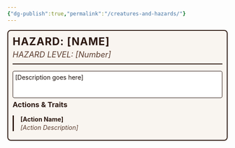 ```yaml
---
{"dg-publish":true,"permalink":"/creatures-and-hazards/"}
---
```


<div style="border: 2px solid #2c1810; border-radius: 8px; padding: 10px; background-color: #f9f5f0; margin: 10px 0;">
    <!-- Header Section -->
    <div style="border-bottom: 2px solid #2c1810; margin-bottom: 15px; padding-bottom: 10px;">
        <h2 style="margin: 0; color: #2c1810; font-size: 24px; text-transform: uppercase; letter-spacing: 1px;">HAZARD: [Name]</h2>
        <div style="color: #5c3d2e; font-size: 18px; font-style: italic; margin-top: 5px;">HAZARD LEVEL: [Number]</div>
    </div>
    <!-- Description Section -->
    <div style="background: white; border: 1px solid #2c1810; padding: 5px; margin: 5px 0; border-radius: 4px; min-height: 50px; color: #1a0f0a;">
        [Description goes here]
    </div>
    <!-- Actions & Traits Section -->
    <div style="margin-top: 5px;">
        <h3 style="margin: 0 0 15px 0; color: #2c1810;">Actions & Traits</h3>
        <!-- Action Example -->
        <div style="border-left: 3px solid #2c1810; padding-left: 15px; margin: 10px 0;">
            <strong style="color: #2c1810;">[Action Name]</strong>
            <div style="color: #5c3d2e; font-style: italic; margin-top: 2px;">[Action Description]</div>
        </div>
    </div>
</div>


